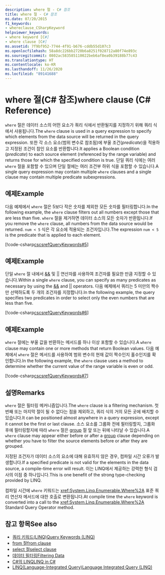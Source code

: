 ```yaml
---
description: where 절 - C# 참조
title: where 절 - C# 참조
ms.date: 07/20/2015
f1_keywords:
- whereclause_CSharpKeyword
helpviewer_keywords:
- where keyword [C#]
- where clause [C#]
ms.assetid: 7f9bf952-7744-4f91-b676-cddb55d107c3
ms.openlocfilehash: 58a8dc226bb2720b6a8251f028712a80f74e893c
ms.sourcegitcommit: 0802ac583585110022beb6af8ea0b39188b77c43
ms.translationtype: HT
ms.contentlocale: ko-KR
ms.lasthandoff: 11/26/2020
ms.locfileid: "89141688"
---
```

# <a name="where-clause-c-reference"></a><span data-ttu-id="e7b3e-103">where 절(C# 참조)</span><span class="sxs-lookup"><span data-stu-id="e7b3e-103">where clause (C# Reference)</span></span>

<span data-ttu-id="e7b3e-104">`where` 절은 데이터 소스의 어떤 요소가 쿼리 식에서 반환될지를 지정하기 위해 쿼리 식에서 사용됩니다.</span><span class="sxs-lookup"><span data-stu-id="e7b3e-104">The `where` clause is used in a query expression to specify which elements from the data source will be returned in the query expression.</span></span> <span data-ttu-id="e7b3e-105">또한 각 소스 요소(범위 변수로 참조됨)에 부울 조건(*predicate*)을 적용하고 지정된 조건이 참인 요소를 반환합니다.</span><span class="sxs-lookup"><span data-stu-id="e7b3e-105">It applies a Boolean condition (*predicate*) to each source element (referenced by the range variable) and returns those for which the specified condition is true.</span></span> <span data-ttu-id="e7b3e-106">단일 쿼리 식에는 여러 `where` 절을 포함할 수 있으며 단일 절에는 여러 조건부 하위 식을 포함할 수 있습니다.</span><span class="sxs-lookup"><span data-stu-id="e7b3e-106">A single query expression may contain multiple `where` clauses and a single clause may contain multiple predicate subexpressions.</span></span>

## <a name="example"></a><span data-ttu-id="e7b3e-107">예제</span><span class="sxs-lookup"><span data-stu-id="e7b3e-107">Example</span></span>

<span data-ttu-id="e7b3e-108">다음 예제에서 `where` 절은 5보다 작은 숫자를 제외한 모든 숫자를 필터링합니다.</span><span class="sxs-lookup"><span data-stu-id="e7b3e-108">In the following example, the `where` clause filters out all numbers except those that are less than five.</span></span> <span data-ttu-id="e7b3e-109">`where` 절을 제거하면 데이터 소스의 모든 숫자가 반환됩니다.</span><span class="sxs-lookup"><span data-stu-id="e7b3e-109">If you remove the `where` clause, all numbers from the data source would be returned.</span></span> <span data-ttu-id="e7b3e-110">`num < 5` 식은 각 요소에 적용되는 조건자입니다.</span><span class="sxs-lookup"><span data-stu-id="e7b3e-110">The expression `num < 5` is the predicate that is applied to each element.</span></span>

[!code-csharp[cscsrefQueryKeywords#5](~/samples/snippets/csharp/VS_Snippets_VBCSharp/CsCsrefQueryKeywords/CS/Where.cs#5)]

## <a name="example"></a><span data-ttu-id="e7b3e-111">예제</span><span class="sxs-lookup"><span data-stu-id="e7b3e-111">Example</span></span>

<span data-ttu-id="e7b3e-112">단일 `where` 절 내에서 [&&](../operators/boolean-logical-operators.md#conditional-logical-and-operator-) 및 [&#124;&#124;](../operators/boolean-logical-operators.md#conditional-logical-or-operator-) 연산자를 사용하여 조건자를 필요한 만큼 지정할 수 있습니다.</span><span class="sxs-lookup"><span data-stu-id="e7b3e-112">Within a single `where` clause, you can specify as many predicates as necessary by using the [&&](../operators/boolean-logical-operators.md#conditional-logical-and-operator-) and [&#124;&#124;](../operators/boolean-logical-operators.md#conditional-logical-or-operator-) operators.</span></span> <span data-ttu-id="e7b3e-113">다음 예제에서 쿼리는 5 미만의 짝수만 선택하도록 두 개의 조건자를 지정합니다.</span><span class="sxs-lookup"><span data-stu-id="e7b3e-113">In the following example, the query specifies two predicates in order to select only the even numbers that are less than five.</span></span>

[!code-csharp[cscsrefQueryKeywords#6](~/samples/snippets/csharp/VS_Snippets_VBCSharp/CsCsrefQueryKeywords/CS/Where.cs#6)]  

## <a name="example"></a><span data-ttu-id="e7b3e-114">예제</span><span class="sxs-lookup"><span data-stu-id="e7b3e-114">Example</span></span>

<span data-ttu-id="e7b3e-115">`where` 절에는 부울 값을 반환하는 메서드를 하나 이상 포함할 수 있습니다.</span><span class="sxs-lookup"><span data-stu-id="e7b3e-115">A `where` clause may contain one or more methods that return Boolean values.</span></span> <span data-ttu-id="e7b3e-116">다음 예제에서 `where` 절은 메서드를 사용하여 범위 변수의 현재 값이 짝수인지 홀수인지를 확인합니다.</span><span class="sxs-lookup"><span data-stu-id="e7b3e-116">In the following example, the `where` clause uses a method to determine whether the current value of the range variable is even or odd.</span></span>

[!code-csharp[cscsrefQueryKeywords#7](~/samples/snippets/csharp/VS_Snippets_VBCSharp/CsCsrefQueryKeywords/CS/Where.cs#7)]

## <a name="remarks"></a><span data-ttu-id="e7b3e-117">설명</span><span class="sxs-lookup"><span data-stu-id="e7b3e-117">Remarks</span></span>

<span data-ttu-id="e7b3e-118">`where` 절은 필터링 메커니즘입니다.</span><span class="sxs-lookup"><span data-stu-id="e7b3e-118">The `where` clause is a filtering mechanism.</span></span> <span data-ttu-id="e7b3e-119">첫 번째 또는 마지막 절이 될 수 없다는 점을 제외하고, 쿼리 식의 거의 모든 곳에 배치할 수 있습니다.</span><span class="sxs-lookup"><span data-stu-id="e7b3e-119">It can be positioned almost anywhere in a query expression, except it cannot be the first or last clause.</span></span> <span data-ttu-id="e7b3e-120">소스 요소를 그룹화 전에 필터링할지, 그룹화 후에 필터링할지에 따라 `where` 절은 [group](group-clause.md) 절 앞 또는 뒤에 나타날 수 있습니다.</span><span class="sxs-lookup"><span data-stu-id="e7b3e-120">A `where` clause may appear either before or after a [group](group-clause.md) clause depending on whether you have to filter the source elements before or after they are grouped.</span></span>

<span data-ttu-id="e7b3e-121">지정된 조건자가 데이터 소스의 요소에 대해 유효하지 않은 경우, 컴파일 시간 오류가 발생합니다.</span><span class="sxs-lookup"><span data-stu-id="e7b3e-121">If a specified predicate is not valid for the elements in the data source, a compile-time error will result.</span></span> <span data-ttu-id="e7b3e-122">이는 LINQ에서 제공하는 강력한 형식 검사의 이점 중 하나입니다.</span><span class="sxs-lookup"><span data-stu-id="e7b3e-122">This is one benefit of the strong type-checking provided by LINQ.</span></span>

<span data-ttu-id="e7b3e-123">컴파일 시간에 `where` 키워드는 <xref:System.Linq.Enumerable.Where%2A> 표준 쿼리 연산자 메서드에 대한 호출로 변환됩니다.</span><span class="sxs-lookup"><span data-stu-id="e7b3e-123">At compile time the `where` keyword is converted into a call to the <xref:System.Linq.Enumerable.Where%2A> Standard Query Operator method.</span></span>

## <a name="see-also"></a><span data-ttu-id="e7b3e-124">참고 항목</span><span class="sxs-lookup"><span data-stu-id="e7b3e-124">See also</span></span>

- [<span data-ttu-id="e7b3e-125">쿼리 키워드(LINQ)</span><span class="sxs-lookup"><span data-stu-id="e7b3e-125">Query Keywords (LINQ)</span></span>](query-keywords.md)
- [<span data-ttu-id="e7b3e-126">from 절</span><span class="sxs-lookup"><span data-stu-id="e7b3e-126">from clause</span></span>](from-clause.md)
- [<span data-ttu-id="e7b3e-127">select 절</span><span class="sxs-lookup"><span data-stu-id="e7b3e-127">select clause</span></span>](select-clause.md)
- [<span data-ttu-id="e7b3e-128">데이터 필터링</span><span class="sxs-lookup"><span data-stu-id="e7b3e-128">Filtering Data</span></span>](../../programming-guide/concepts/linq/filtering-data.md)
- [<span data-ttu-id="e7b3e-129">C#의 LINQ</span><span class="sxs-lookup"><span data-stu-id="e7b3e-129">LINQ in C#</span></span>](../../linq/index.md)
- [<span data-ttu-id="e7b3e-130">LINQ(Language-Integrated Query)</span><span class="sxs-lookup"><span data-stu-id="e7b3e-130">Language Integrated Query (LINQ)</span></span>](../../programming-guide/concepts/linq/index.md)
